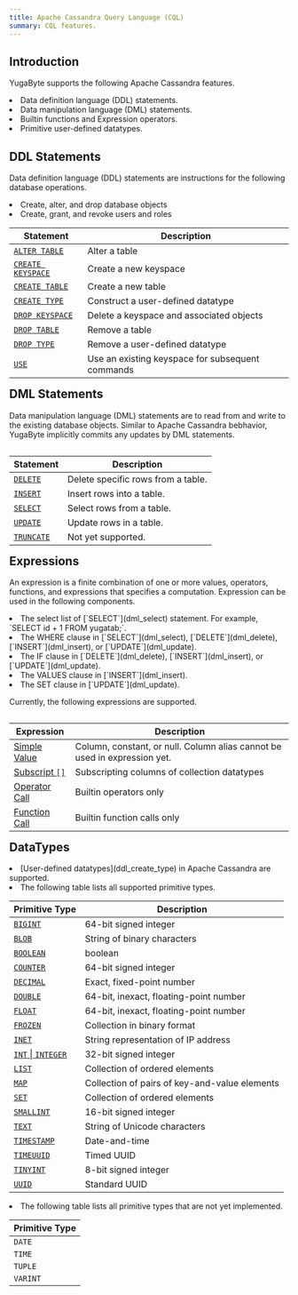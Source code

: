 ```yaml
---
title: Apache Cassandra Query Language (CQL)
summary: CQL features.
---
```

<style>
table {
  float: left;
}
#psyn {
  text-indent: 50px;
}
</style>

## Introduction
YugaByte supports the following Apache Cassandra features.
<li> Data definition language (DDL) statements.</li>
<li> Data manipulation language (DML) statements.</li>
<li> Builtin functions and Expression operators.</li>
<li> Primitive user-defined datatypes.</li>

## DDL Statements
Data definition language (DDL) statements are instructions for the following database operations.
<li> Create, alter, and drop database objects</li>
<li> Create, grant, and revoke users and roles</li>

Statement | Description |
----------|-------------|
[`ALTER TABLE`](ddl_alter_table) | Alter a table |
[`CREATE KEYSPACE`](ddl_create_keyspace) | Create a new keyspace |
[`CREATE TABLE`](ddl_create_table) | Create a new table |
[`CREATE TYPE`](ddl_create_type) | Construct a user-defined datatype |
[`DROP KEYSPACE`](ddl_drop_keyspace) | Delete a keyspace and associated objects |
[`DROP TABLE`](ddl_drop_table) | Remove a table |
[`DROP TYPE`](ddl_drop_type) | Remove a user-defined datatype |
[`USE`](ddl_use) | Use an existing keyspace for subsequent commands|

## DML Statements
Data manipulation language (DML) statements are to read from and write to the existing database objects. Similar to Apache Cassandra bebhavior, YugaByte implicitly commits any updates by DML statements.

Statement | Description |
----------|-------------|
[`DELETE`](dml_delete) | Delete specific rows from a table.
[`INSERT`](dml_insert) | Insert rows into a table.
[`SELECT`](dml_select) | Select rows from a table.
[`UPDATE`](dml_update) | Update rows in a table.
[`TRUNCATE`](.) | Not yet supported.

## Expressions
An expression is a finite combination of one or more values, operators, functions, and expressions that specifies a computation. Expression can be used in the following components.
<li>The select list of [`SELECT`](dml_select) statement. For example, `SELECT id + 1 FROM yugatab;`.</li>
<li>The WHERE clause in [`SELECT`](dml_select), [`DELETE`](dml_delete), [`INSERT`](dml_insert), or [`UPDATE`](dml_update).</li>
<li>The IF clause in [`DELETE`](dml_delete), [`INSERT`](dml_insert), or [`UPDATE`](dml_update).</li>
<li>The VALUES clause in [`INSERT`](dml_insert).</li>
<li>The SET clause in [`UPDATE`](dml_update).</li>

Currently, the following expressions are supported.

Expression | Description |
-----------|-------------|
[Simple Value](expr_simple) | Column, constant, or null. Column alias cannot be used in expression yet. |
[Subscript `[]`](expr_subscript) | Subscripting columns of collection datatypes |
[Operator Call](expr_ocall) | Builtin operators only |
[Function Call](expr_fcall) | Builtin function calls only |

## DataTypes
<li> [User-defined datatypes](ddl_create_type) in Apache Cassandra are supported.</li>
<li> The following table lists all supported primitive types.

Primitive Type | Description |
---------------|-------------|
[`BIGINT`](type_int) | 64-bit signed integer |
[`BLOB`](type_blob) | String of binary characters |
[`BOOLEAN`](type_bool) | boolean |
[`COUNTER`](type_int) | 64-bit signed integer |
[`DECIMAL`](type_number) | Exact, fixed-point number |
[`DOUBLE`](type_number) | 64-bit, inexact, floating-point number |
[`FLOAT`](type_number) | 64-bit, inexact, floating-point number |
[`FROZEN`](type_frozen) | Collection in binary format |
[`INET`](type_inet) | String representation of IP address |
[`INT` &#124; `INTEGER`](type_int) | 32-bit signed integer |
[`LIST`](type_collection) | Collection of ordered elements |
[`MAP`](type_collection) | Collection of pairs of key-and-value elements |
[`SET`](type_collection) | Collection of ordered elements |
[`SMALLINT`](type_int) | 16-bit signed integer |
[`TEXT`](type_text) | String of Unicode characters |
[`TIMESTAMP`](type_timestamp) | Date-and-time |
[`TIMEUUID`](type_uuid) | Timed UUID |
[`TINYINT`](type_int) | 8-bit signed integer |
[`UUID`](type_uuid) | Standard UUID |
</li>

<li> The following table lists all primitive types that are not yet implemented.

Primitive Type |
---------------|
`DATE` | 
`TIME` | 
`TUPLE` | 
`VARINT` | 
</li>
